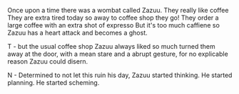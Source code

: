 Once upon a time there was a wombat called Zazuu.
They really like coffee
They are extra tired today so away to coffee shop they go!
They order a large coffee with an extra shot of expresso
But it's too much caffiene so Zazuu has a heart attack and becomes a ghost.

T - but the usual coffee shop Zazuu always liked so much turned them away at the door, with a mean stare and a abrupt gesture, for no explicable reason Zazuu could disern. 

N - Determined to not let this ruin his day, Zazuu started thinking. He started planning. He started scheming.


